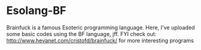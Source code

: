 # Esolang-BF
Brainfuck is a famous Esoteric programming language. Here, I've uploaded some basic codes using the BF language, jff. FYI check out: http://www.hevanet.com/cristofd/brainfuck/ for more interesting programs
